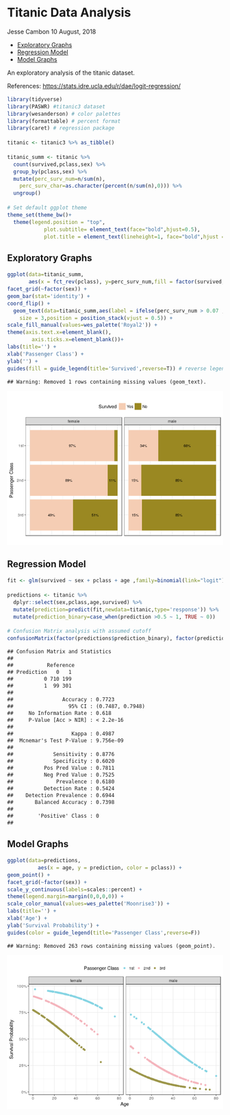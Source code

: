 Titanic Data Analysis
================
Jesse Cambon
10 August, 2018

-   [Exploratory Graphs](#exploratory-graphs)
-   [Regression Model](#regression-model)
-   [Model Graphs](#model-graphs)

An exploratory analysis of the titanic dataset.

References: <https://stats.idre.ucla.edu/r/dae/logit-regression/>

``` r
library(tidyverse)
library(PASWR) #titanic3 dataset
library(wesanderson) # color palettes
library(formattable) # percent format
library(caret) # regression package

titanic <- titanic3 %>% as_tibble()

titanic_summ <- titanic %>%
  count(survived,pclass,sex) %>%
  group_by(pclass,sex) %>%
  mutate(perc_surv_num=n/sum(n),
    perc_surv_char=as.character(percent(n/sum(n),0))) %>%
  ungroup()

# Set default ggplot theme
theme_set(theme_bw()+
  theme(legend.position = "top",
            plot.subtitle= element_text(face="bold",hjust=0.5),
            plot.title = element_text(lineheight=1, face="bold",hjust = 0.5)))
```

Exploratory Graphs
------------------

``` r
ggplot(data=titanic_summ,
       aes(x = fct_rev(pclass), y=perc_surv_num,fill = factor(survived,labels=c('No','Yes')))) +
facet_grid(~factor(sex)) +
geom_bar(stat='identity') +
coord_flip() +
  geom_text(data=titanic_summ,aes(label = ifelse(perc_surv_num > 0.07 ,perc_surv_char,NA)),
    size = 3,position = position_stack(vjust = 0.5)) +
scale_fill_manual(values=wes_palette('Royal2')) +
theme(axis.text.x=element_blank(),
        axis.ticks.x=element_blank())+
labs(title='') +
xlab('Passenger Class') +
ylab('') +
guides(fill = guide_legend(title='Survived',reverse=T)) # reverse legend order
```

    ## Warning: Removed 1 rows containing missing values (geom_text).

![](Titanic_files/figure-markdown_github/unnamed-chunk-2-1.png)

Regression Model
----------------

``` r
fit <- glm(survived ~ sex + pclass + age ,family=binomial(link="logit"),data=titanic)

predictions <- titanic %>%
  dplyr::select(sex,pclass,age,survived) %>%
  mutate(prediction=predict(fit,newdata=titanic,type='response')) %>%
  mutate(prediction_binary=case_when(prediction >0.5 ~ 1, TRUE ~ 0))

# Confusion Matrix analysis with assumed cutoff
confusionMatrix(factor(predictions$prediction_binary), factor(predictions$survived))
```

    ## Confusion Matrix and Statistics
    ## 
    ##           Reference
    ## Prediction   0   1
    ##          0 710 199
    ##          1  99 301
    ##                                           
    ##                Accuracy : 0.7723          
    ##                  95% CI : (0.7487, 0.7948)
    ##     No Information Rate : 0.618           
    ##     P-Value [Acc > NIR] : < 2.2e-16       
    ##                                           
    ##                   Kappa : 0.4987          
    ##  Mcnemar's Test P-Value : 9.756e-09       
    ##                                           
    ##             Sensitivity : 0.8776          
    ##             Specificity : 0.6020          
    ##          Pos Pred Value : 0.7811          
    ##          Neg Pred Value : 0.7525          
    ##              Prevalence : 0.6180          
    ##          Detection Rate : 0.5424          
    ##    Detection Prevalence : 0.6944          
    ##       Balanced Accuracy : 0.7398          
    ##                                           
    ##        'Positive' Class : 0               
    ## 

Model Graphs
------------

``` r
ggplot(data=predictions,
          aes(x = age, y = prediction, color = pclass)) +
geom_point() +
facet_grid(~factor(sex)) +
scale_y_continuous(labels=scales::percent) +
theme(legend.margin=margin(0,0,0,0)) +
scale_color_manual(values=wes_palette('Moonrise3')) +
labs(title='') +
xlab('Age') +
ylab('Survival Probability') +
guides(color = guide_legend(title='Passenger Class',reverse=F)) 
```

    ## Warning: Removed 263 rows containing missing values (geom_point).

![](Titanic_files/figure-markdown_github/unnamed-chunk-4-1.png)
